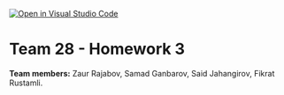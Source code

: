 [![Open in Visual Studio Code](https://classroom.github.com/assets/open-in-vscode-c66648af7eb3fe8bc4f294546bfd86ef473780cde1dea487d3c4ff354943c9ae.svg)](https://classroom.github.com/online_ide?assignment_repo_id=9403896&assignment_repo_type=AssignmentRepo)

# Team 28 - Homework 3

**Team members:**
Zaur Rajabov, Samad Ganbarov, Said Jahangirov, Fikrat Rustamli.


